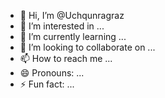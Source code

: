 - 👋 Hi, I’m @Uchqunragraz
- 👀 I’m interested in ...
- 🌱 I’m currently learning ...
- 💞️ I’m looking to collaborate on ...
- 📫 How to reach me ...
- 😄 Pronouns: ...
- ⚡ Fun fact: ...

<!---
Uchqunragraz/Uchqunragraz is a ✨ special ✨ repository because its `README.md` (this file) appears on your GitHub profile.
You can click the Preview link to take a look at your changes.
--->
